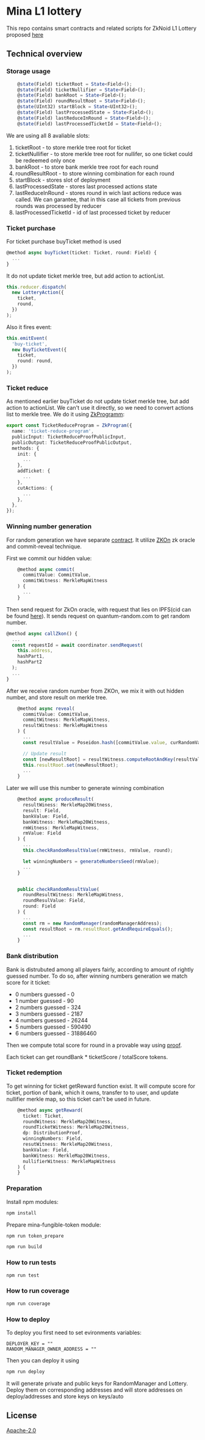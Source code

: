 # Mina L1 lottery

This repo contains smart contracts and related scripts for ZkNoid L1 Lottery proposed [here](https://forums.minaprotocol.com/t/zknoid-l1-lottery/6269)

## Technical overview

### Storage usage

```ts
    @state(Field) ticketRoot = State<Field>();
    @state(Field) ticketNullifier = State<Field>();
    @state(Field) bankRoot = State<Field>();
    @state(Field) roundResultRoot = State<Field>();
    @state(UInt32) startBlock = State<UInt32>();
    @state(Field) lastProcessedState = State<Field>();
    @state(Field) lastReduceInRound = State<Field>();
    @state(Field) lastProcessedTicketId = State<Field>();
```

We are using all 8 avaliable slots:

1. ticketRoot - to store merkle tree root for ticket
2. ticketNullifier - to store merkle tree root for nullifer, so one ticket could be redeemed only once
3. bankRoot - to store bank merkle tree root for each round
4. roundResultRoot - to store winning combination for each round
5. startBlock - stores slot of deployment
6. lastProcessedState - stores last processed actions state
7. lastReduceInRound - stores round in wich last actions reduce was called. We can garantee, that in this case all tickets from previous rounds was processed by reducer
8. lastProcessedTicketId - id of last processed ticket by reducer

### Ticket purchase

For ticket purchase buyTicket method is used

```ts
@method async buyTicket(ticket: Ticket, round: Field) {
  ...
}
```

It do not update ticket merkle tree, but add action to actionList.

```ts
this.reducer.dispatch(
  new LotteryAction({
    ticket,
    round,
  })
);
```

Also it fires event:

```ts
this.emitEvent(
  'buy-ticket',
  new BuyTicketEvent({
    ticket,
    round: round,
  })
);
```

### Ticket reduce

As mentioned earlier buyTicket do not update ticket merkle tree, but add action to actionList. We can't use it directly, so we need to convert actions list to merkle tree. We do it using [ZkProgramm](src/DistributionProof.ts):

```ts
export const TicketReduceProgram = ZkProgram({
  name: 'ticket-reduce-program',
  publicInput: TicketReduceProofPublicInput,
  publicOutput: TicketReduceProofPublicOutput,
  methods: {
    init: {
      ...
    },
    addTicket: {
      ...
    },
    cutActions: {
      ...
    },
  },
});
```

### Winning number generation

For random generation we have separate [contract](src/Random/RandomManager.ts). It utilize [ZKOn](https://github.com/ZKON-Network) zk oracle and commit-reveal technique.

First we commit our hidden value:

```ts
    @method async commit(
      commitValue: CommitValue,
      commitWitness: MerkleMapWitness
    ) {
      ...
    }
```

Then send request for ZkOn oracle, with request that lies on IPFS(cid can be found [here](./random_request_cid)). It sends request on quantum-random.com to get random number.

```ts
@method async callZkon() {
  ...
  const requestId = await coordinator.sendRequest(
    this.address,
    hashPart1,
    hashPart2
  );
  ...
}
```

After we receive random number from ZKOn, we mix it with out hidden number, and store result on merkle tree.

```ts
    @method async reveal(
      commitValue: CommitValue,
      commitWitness: MerkleMapWitness,
      resultWitness: MerkleMapWitness
    ) {
      ...
      const resultValue = Poseidon.hash([commitValue.value, curRandomValue]);

      // Update result
      const [newResultRoot] = resultWitness.computeRootAndKey(resultValue);
      this.resultRoot.set(newResultRoot);
      ...
    }
```

Later we will use this number to generate winning combination

```ts
    @method async produceResult(
      resultWiness: MerkleMap20Witness,
      result: Field,
      bankValue: Field,
      bankWitness: MerkleMap20Witness,
      rmWitness: MerkleMapWitness,
      rmValue: Field
    ) {
      ...
      this.checkRandomResultValue(rmWitness, rmValue, round);

      let winningNumbers = generateNumbersSeed(rmValue);
      ...
    }


    public checkRandomResultValue(
      roundResultWitness: MerkleMapWitness,
      roundResulValue: Field,
      round: Field
    ) {
      ...
      const rm = new RandomManager(randomManagerAddress);
      const resultRoot = rm.resultRoot.getAndRequireEquals();
      ...
    }
```

### Bank distribution

Bank is distrubuted among all players fairly, according to amount of rightly guessed number.
To do so, after winning numbers generation we match score for it ticket:

- 0 numbers guessed - 0
- 1 number guessed - 90
- 2 numbers guessed - 324
- 3 numbers guessed - 2187
- 4 numbers guessed - 26244
- 5 numbers guessed - 590490
- 6 numbers guessed - 31886460

Then we compute total score for round in a provable way using [proof](src/DistributionProof.ts).

Each ticket can get roundBank \* ticketScore / totalScore tokens.

### Ticket redemption

To get winning for ticket getReward function exist. It will compute score for ticket, portion of bank, which it owns, transfer to to user, and update nullifier merkle map, so this ticket can't be used in future.

```ts
    @method async getReward(
      ticket: Ticket,
      roundWitness: MerkleMap20Witness,
      roundTicketWitness: MerkleMap20Witness,
      dp: DistributionProof,
      winningNumbers: Field,
      resutWitness: MerkleMap20Witness,
      bankValue: Field,
      bankWitness: MerkleMap20Witness,
      nullifierWitness: MerkleMapWitness
    ) {
    }
```

### Preparation

Install npm modules:

```sh
npm install
```

Prepare mina-fungible-token module:

```sh
npm run token_prepare
```

```sh
npm run build
```

### How to run tests

```sh
npm run test
```

### How to run coverage

```sh
npm run coverage
```

### How to deploy

To deploy you first need to set evironments variables:

```
DEPLOYER_KEY = ""
RANDOM_MANAGER_OWNER_ADDRESS = ""
```

Then you can deploy it using

```sh
npm run deploy
```

It will generate private and public keys for RandomManager and Lottery. Deploy them on corresponding addresses and will store addresses on deploy/addresses and store keys on keys/auto

## License

[Apache-2.0](LICENSE)
